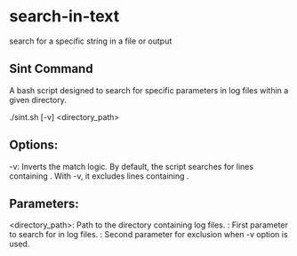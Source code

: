 # search-in-text
 search for a specific string in a file or output
 ## Sint Command


A bash script designed to search for specific parameters in log files within a given directory.

  ./sint.sh [-v] <directory_path> <param1> <param2>

## Options:
-v: Inverts the match logic. By default, the script searches for lines containing <param1>. With -v, it excludes lines containing <param2>.

## Parameters:
<directory_path>: Path to the directory containing log files.
<param1>: First parameter to search for in log files.
<param2>: Second parameter for exclusion when -v option is used.

